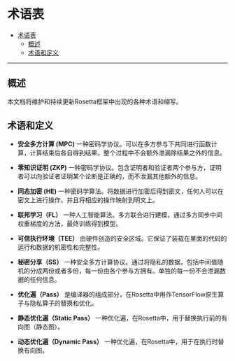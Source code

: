# 术语表

- [术语表](#%e6%9c%af%e8%af%ad%e8%a1%a8)
  - [概述](#%e6%a6%82%e8%bf%b0)
  - [术语和定义](#%e6%9c%af%e8%af%ad%e5%92%8c%e5%ae%9a%e4%b9%89)

----

## 概述

本文档将维护和持续更新Rosetta框架中出现的各种术语和缩写。

## 术语和定义

- **安全多方计算 (MPC)**
一种密码学协议。可以在多方参与下共同进行函数计算，计算结束后各自得到结果，整个过程中不会额外泄漏除结果之外的信息。

- **零知识证明 (ZKP)**
一种密码学协议。包含证明者和验证者两个参与方，证明者可以向验证者证明某个论断是正确的，而不泄漏其他额外的信息。

- **同态加密 (HE)**
一种密码学算法。将数据进行加密后得到密文，任何人可以在密文上进行操作，并且将相应的操作映射到明文上。

- **联邦学习（FL）**
一种人工智能算法。多方联合进行建模，通过多方同步中间权重梯度的方法，最终训练得到模型。

- **可信执行环境（TEE）**
由硬件创造的安全区域。它保证了装载在里面的代码的运行和数据的机密性和完整性。

- **秘密分享（SS）**
一种安全多方计算协议。通过将隐私的数据，包括中间值随机的分成两份或者多份，每一份由各个参与方拥有。单独的每一份不会泄漏数据的任何信息。

- **优化遍（Pass）**
是编译器的组成部分，在Rosetta中用作TensorFlow原生算子与隐私算子的替换和优化。
- **静态优化遍（Static Pass）**
一种优化遍，在Rosetta中，用于替换执行前的有向图（静态图）。
- **动态优化遍（Dynamic Pass）**
一种优化遍，在Rosetta中，用于在执行时替换有向图。
